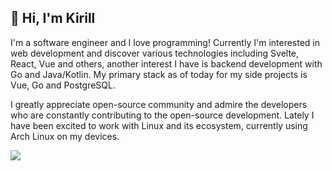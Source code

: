 ## 👋 Hi, I'm Kirill

I'm a software engineer and I love programming! Currently I'm interested in web development and discover various technologies including Svelte, React, Vue and others, another interest I have is backend development with Go and Java/Kotlin. My primary stack as of today for my side projects is Vue, Go and PostgreSQL. 

I greatly appreciate open-source community and admire the developers who are constantly contributing to the open-source development. Lately I have been excited to work with Linux and its ecosystem, currently using Arch Linux on my devices.

![](https://github-readme-stats.vercel.app/api/top-langs/?username=mk26710&hide=kotlin,css,rust&layout=compact&theme=github_dark)
